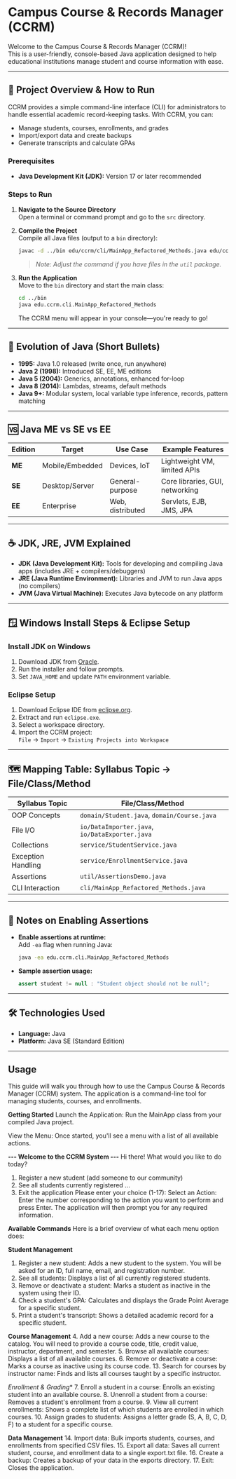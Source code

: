 # Campus Course & Records Manager (CCRM)

Welcome to the Campus Course & Records Manager (CCRM)!  
This is a user-friendly, console-based Java application designed to help educational institutions manage student and course information with ease.

---

## 📝 Project Overview & How to Run

CCRM provides a simple command-line interface (CLI) for administrators to handle essential academic record-keeping tasks. With CCRM, you can:

- Manage students, courses, enrollments, and grades
- Import/export data and create backups
- Generate transcripts and calculate GPAs

### Prerequisites

- **Java Development Kit (JDK):** Version 17 or later recommended

### Steps to Run

1. **Navigate to the Source Directory**  
    Open a terminal or command prompt and go to the `src` directory.

2. **Compile the Project**  
    Compile all Java files (output to a `bin` directory):

    ```bash
    javac -d ../bin edu/ccrm/cli/MainApp_Refactored_Methods.java edu/ccrm/domain/*.java edu/ccrm/io/*.java edu/ccrm/service/*.java
    ```
    > *Note: Adjust the command if you have files in the `util` package.*

3. **Run the Application**  
    Move to the `bin` directory and start the main class:

    ```bash
    cd ../bin
    java edu.ccrm.cli.MainApp_Refactored_Methods
    ```

    The CCRM menu will appear in your console—you're ready to go!

---

## 🔄 Evolution of Java (Short Bullets)

- **1995:** Java 1.0 released (write once, run anywhere)
- **Java 2 (1998):** Introduced SE, EE, ME editions
- **Java 5 (2004):** Generics, annotations, enhanced for-loop
- **Java 8 (2014):** Lambdas, streams, default methods
- **Java 9+:** Modular system, local variable type inference, records, pattern matching

---

## 🆚 Java ME vs SE vs EE

| Edition | Target | Use Case | Example Features |
|---------|--------|----------|-----------------|
| **ME**  | Mobile/Embedded | Devices, IoT | Lightweight VM, limited APIs |
| **SE**  | Desktop/Server | General-purpose | Core libraries, GUI, networking |
| **EE**  | Enterprise | Web, distributed | Servlets, EJB, JMS, JPA |

---

## ☕ JDK, JRE, JVM Explained

- **JDK (Java Development Kit):** Tools for developing and compiling Java apps (includes JRE + compilers/debuggers)
- **JRE (Java Runtime Environment):** Libraries and JVM to run Java apps (no compilers)
- **JVM (Java Virtual Machine):** Executes Java bytecode on any platform

---

## 🪟 Windows Install Steps & Eclipse Setup

### Install JDK on Windows

1. Download JDK from [Oracle](https://www.oracle.com/java/technologies/downloads/).
2. Run the installer and follow prompts.
3. Set `JAVA_HOME` and update `PATH` environment variable.

### Eclipse Setup

1. Download Eclipse IDE from [eclipse.org](https://www.eclipse.org/downloads/).
2. Extract and run `eclipse.exe`.
3. Select a workspace directory.
4. Import the CCRM project:  
    `File` → `Import` → `Existing Projects into Workspace`

---

## 🗺️ Mapping Table: Syllabus Topic → File/Class/Method

| Syllabus Topic         | File/Class/Method                          |
|------------------------|--------------------------------------------|
| OOP Concepts           | `domain/Student.java`, `domain/Course.java`|
| File I/O               | `io/DataImporter.java`, `io/DataExporter.java`|
| Collections            | `service/StudentService.java`              |
| Exception Handling     | `service/EnrollmentService.java`           |
| Assertions             | `util/AssertionsDemo.java`                 |
| CLI Interaction        | `cli/MainApp_Refactored_Methods.java`      |

---

## 📝 Notes on Enabling Assertions

- **Enable assertions at runtime:**  
  Add `-ea` flag when running Java:

  ```bash
  java -ea edu.ccrm.cli.MainApp_Refactored_Methods
  ```

- **Sample assertion usage:**
  ```java
  assert student != null : "Student object should not be null";
  ```

---

## 🛠️ Technologies Used

- **Language:** Java  
- **Platform:** Java SE (Standard Edition)

---
## Usage
This guide will walk you through how to use the Campus Course & Records Manager (CCRM) system. The application is a command-line tool for managing students, courses, and enrollments.

**Getting Started**
Launch the Application: Run the MainApp class from your compiled Java project.

View the Menu: Once started, you'll see a menu with a list of all available actions.

**--- Welcome to the CCRM System ---**
Hi there! What would you like to do today?
1. Register a new student (add someone to our community)
2. See all students currently registered
...
17. Exit the application
Please enter your choice (1-17):
Select an Action: Enter the number corresponding to the action you want to perform and press Enter. The application will then prompt you for any required information.

**Available Commands**
Here is a brief overview of what each menu option does:

**Student Management**
1. Register a new student: Adds a new student to the system. You will be asked for an ID, full name, email, and registration number.
2. See all students: Displays a list of all currently registered students.
3. Remove or deactivate a student: Marks a student as inactive in the system using their ID.
11. Check a student's GPA: Calculates and displays the Grade Point Average for a specific student.
12. Print a student's transcript: Shows a detailed academic record for a specific student.

**Course Management**
4. Add a new course: Adds a new course to the catalog. You will need to provide a course code, title, credit value, instructor, department, and semester.
5. Browse all available courses: Displays a list of all available courses.
6. Remove or deactivate a course: Marks a course as inactive using its course code.
13. Search for courses by instructor name: Finds and lists all courses taught by a specific instructor.

*Enrollment & Grading**
7. Enroll a student in a course: Enrolls an existing student into an available course.
8. Unenroll a student from a course: Removes a student's enrollment from a course.
9. View all current enrollments: Shows a complete list of which students are enrolled in which courses.
10. Assign grades to students: Assigns a letter grade (S, A, B, C, D, F) to a student for a specific course.

**Data Management**
14. Import data: Bulk imports students, courses, and enrollments from specified CSV files.
15. Export all data: Saves all current student, course, and enrollment data to a single export.txt file.
16. Create a backup: Creates a backup of your data in the exports directory.
17. Exit: Closes the application.

